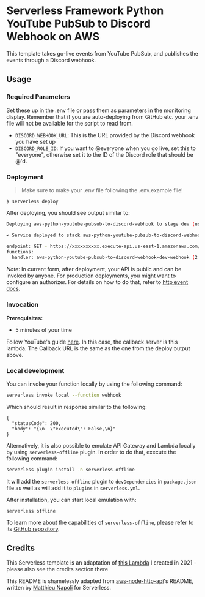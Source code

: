 <!--
title: 'AWS YouTube PubSub to Discord Webhook'
description: 'This template takes go-live events from YouTube PubSub, and publishes the events through a Discord webhook.'
layout: Doc
framework: v3
platform: AWS
language: python
authorLink: 'https://github.com/dylmye'
authorName: 'Dylan Myers'
authorAvatar: 'https://avatars1.githubusercontent.com/u/7024578?s=200&v=4'
-->

# Serverless Framework Python YouTube PubSub to Discord Webhook on AWS

This template takes go-live events from YouTube PubSub, and publishes the events through a Discord webhook.

## Usage

### Required Parameters

Set these up in the .env file or pass them as parameters in the monitoring display. Remember that if you are auto-deploying from GitHub etc. your .env file will not be available for the script to read from.

* `DISCORD_WEBHOOK_URL`: This is the URL provided by the Discord webhook you have set up
* `DISCORD_ROLE_ID`: If you want to @everyone when you go live, set this to "everyone", otherwise set it to the ID of the Discord role that should be @'d.

### Deployment

> Make sure to make your .env file following the .env.example file!

```
$ serverless deploy
```

After deploying, you should see output similar to:

```bash
Deploying aws-python-youtube-pubsub-to-discord-webhook to stage dev (us-east-1)

✔ Service deployed to stack aws-python-youtube-pubsub-to-discord-webhook-dev (140s)

endpoint: GET - https://xxxxxxxxxx.execute-api.us-east-1.amazonaws.com/dev/webhook
functions:
  handler: aws-python-youtube-pubsub-to-discord-webhook-dev-webhook (2.3 kB)
```

_Note_: In current form, after deployment, your API is public and can be invoked by anyone. For production deployments, you might want to configure an authorizer. For details on how to do that, refer to [http event docs](https://www.serverless.com/framework/docs/providers/aws/events/apigateway/).

### Invocation

**Prerequisites:**

* 5 minutes of your time

Follow YouTube's guide [here](https://developers.google.com/youtube/v3/guides/push_notifications). In this case, the callback server is this lambda. The Callback URL is the same as the one from the deploy output above.

### Local development

You can invoke your function locally by using the following command:

```bash
serverless invoke local --function webhook
```

Which should result in response similar to the following:

```
{
  "statusCode": 200,
  "body": "{\n  \"executed\": False,\n}"
}
```

Alternatively, it is also possible to emulate API Gateway and Lambda locally by using `serverless-offline` plugin. In order to do that, execute the following command:

```bash
serverless plugin install -n serverless-offline
```

It will add the `serverless-offline` plugin to `devDependencies` in `package.json` file as well as will add it to `plugins` in `serverless.yml`.

After installation, you can start local emulation with:

```
serverless offline
```

To learn more about the capabilities of `serverless-offline`, please refer to its [GitHub repository](https://github.com/dherault/serverless-offline).

## Credits

This Serverless template is an adaptation of [this Lambda](https://github.com/dylmye/superfeedr-discord) I created in 2021 - please also see the credits section there

This README is shamelessly adapted from [aws-node-http-api](https://github.com/serverless/examples/tree/v3/aws-node-http-api)'s README, written by [Matthieu Napoli](https://github.com/mnapoli) for Serverless.
